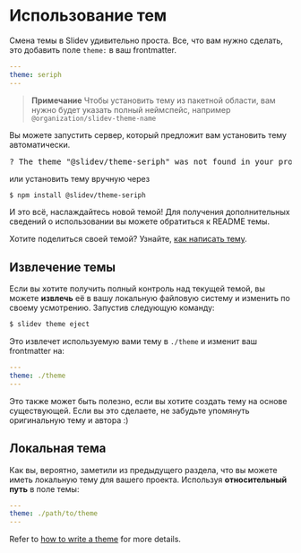 # Использование тем

Смена темы в Slidev удивительно проста. Все, что вам нужно сделать, это добавить поле `theme:` в ваш frontmatter.

```yaml
---
theme: seriph
---
```

> **Примечание**
> Чтобы установить тему из пакетной области, вам нужно будет указать полный неймспейс, например `@organization/slidev-theme-name`

Вы можете запустить сервер, который предложит вам установить тему автоматически.

<div class="language-md">
<pre>
<span class="token keyword">?</span> The theme <span class="token string">"@slidev/theme-seriph"</span> was not found in your project, do you want to install it now? › (Y/n)
</pre>
</div>

или установить тему вручную через

```bash
$ npm install @slidev/theme-seriph
```

И это всё, наслаждайтесь новой темой! Для получения дополнительных сведений о использовании вы можете обратиться к README темы.

Хотите поделиться своей темой? Узнайте, [как написать тему](/themes/write-a-theme).

## Извлечение темы

Если вы хотите получить полный контроль над текущей темой, вы можете **извлечь** её в вашу локальную файловую систему и изменить по своему усмотрению. Запустив следующую команду:

```bash
$ slidev theme eject
```

Это извлечет используемую вами тему в `./theme` и изменит ваш frontmatter на:

```yaml
---
theme: ./theme
---
```

Это также может быть полезно, если вы хотите создать тему на основе существующей. Если вы это сделаете, не забудьте упомянуть оригинальную тему и автора :)

## Локальная тема

Как вы, вероятно, заметили из предыдущего раздела, что вы можете иметь локальную тему для вашего проекта. Используя **относительный путь** в поле темы:

```yaml
---
theme: ./path/to/theme
---
```

Refer to [how to write a theme](/themes/write-a-theme) for more details.
